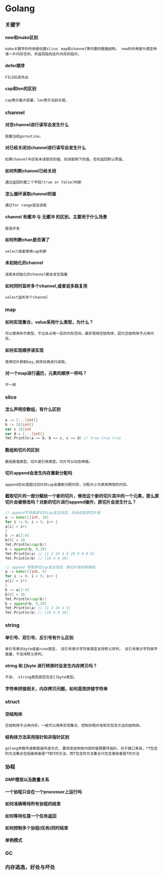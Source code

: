 # Golang

### 关键字
#### new和make区别
    make关键字的作用是创建slice、map和channel等内置的数据结构， new的作用是为类型申请一片内存空间，并返回指向这片内存的指针。

#### defer顺序
    FILO后进先出

#### cap和len的区别
    cap表示最大容量，len表示当前长度。



### channel
#### 对空channel进行读写会发生什么
    阻塞当前goroutine。
#### 对已经关闭对channel进行读写会发生什么
    如果channel中还有未读取完的值，则读取剩下的值。否则返回默认零值。
#### 如何判断channel已经关闭
    通过返回的第二个字段(true or false)判断
#### 怎么循环读取channel的值
    通过for range语法读取
#### channel 有缓冲 与 无缓冲 的区别，主要用于什么场景
    提高并发
#### 如何判断chan是否满了
    select或者使用cap判断
#### 未初始化的channel
    读取未初始化的channel都会发生阻塞
#### 如何同时监听多个channel,或者说多路复用
    select监听多个channel

### map
#### 如何实现集合，value采用什么类型，为什么？
    可以使用布尔类型，不过会占用一定的内存空间。最好使用空结构体，因为空结构体不占用内存。
#### 如何实现顺序读实现
    使用切片获取key,排序后再进行读取。
#### 对一个map进行遍历，元素的顺序一样吗？
    不一样



### slice 
#### 怎么声明空数组，有什么区别
```go
a := [...]int{}
b := [0]int{}
var c [0]int
var d = [...]int{}
fmt.Println(a == b, b == c, c == d) // true true true
```
#### 数组和切片的区别
    数组是值类型，切片是引用类型。切片可以动态伸缩。
#### 切片append会发生内存重新分配吗
    append后长度超过切片的cap会重新分配内存，分配大小为原来两倍的内存。
#### 截取切片的一部分赋给一个新的切片，修改这个新的切片其中的一个元素，那么原切片会被修改吗？对新的切片进行append操作，原切片会发生什么？
```go
// append不导致原切片cap发生改变，则会改变原切片值
a := make([]int, 10)
for i := 0; i < 5; i++ {
a[i] = i+1
}
b := a[2:4]
b[0] = 10
fmt.Println(cap(b))
b = append(b, 9,29)
fmt.Println(a) // [1 2 10 4 9 29 0 0 0 0]
fmt.Println(b) // [10 4 9 29]

// append 导致原切cap发生改变，新切片指向新数组
a := make([]int, 5)
for i := 0; i < 5; i++ {
a[i] = i+1
}
b := a[2:4]
b[0] = 10
fmt.Println(cap(b))
b = append(b, 9,29)
fmt.Println(a) // [1 2 10 4 5]
fmt.Println(b) // [10 4 9 29]
```

### string
#### 单引号、双引号、反引号有什么区别
    单引号表示byte或者rune类型， 双引号表示字符串类型支持转义序列， 反引号表示字符串字面量，不支持转义序列。
#### string 和 []byte 进行转换时会发生内存拷贝吗？
    不会， string类型底层包含[]byte类型。
#### 字符串拼接相关，内存拷贝问题，如何高效拼接字符串


### struct
#### 空结构体
    空结构体不占用内存，一般可以用来实现集合、控制协程并发和仅包含方法的结构体。
#### 结构体方法采用指针和非指针区别
    golang参数传递都是值传递方式, 要改变结构体内部的值需要传指针。对于接口来说，*T包含的方法集合包括接收者是*T和T的方法，而T包含的方法集合只包含接收者是T的方法

### 协程
#### GMP模型以及数量关系
#### 一个协程只会在一个processor上运行吗
#### 如何准确等待所有协程的结束
#### 如何等待任意一个任务返回
#### 如何控制多个协程(任务)同时结束

#### 单例模式



### GC
### 内存逃逸，好处与坏处